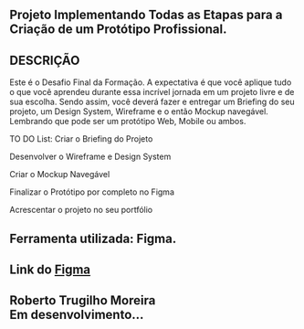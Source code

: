 ## Projeto Implementando Todas as Etapas para a Criação de um Protótipo Profissional.

## DESCRIÇÃO
Este é o Desafio Final da Formação. A expectativa é que você aplique tudo o que você aprendeu durante essa incrível jornada em um projeto livre e de sua escolha. Sendo assim, você deverá fazer e entregar um Briefing do seu projeto, um Design System, Wireframe e o então Mockup navegável. Lembrando que pode ser um protótipo Web, Mobile ou ambos.

TO DO List: 
Criar o Briefing do Projeto

Desenvolver o Wireframe e Design System  

Criar o Mockup Navegável 

Finalizar o Protótipo por completo no Figma 

Acrescentar o projeto no seu portfólio


## Ferramenta utilizada: Figma.

## Link do [Figma](https://www.figma.com/file/jt7NGkEUO1AE645qtjxVgZ/Prot%C3%B3tipo---DIO?type=design&node-id=0%3A1&mode=design&t=Gjz3nqW2Wcr4jALp-1)


## Roberto Trugilho Moreira<br> Em desenvolvimento...


